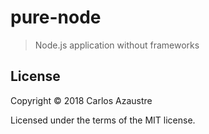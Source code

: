 # pure-node
> Node.js application without frameworks

## License
Copyright &copy; 2018 Carlos Azaustre

Licensed under the terms of the MIT license.
